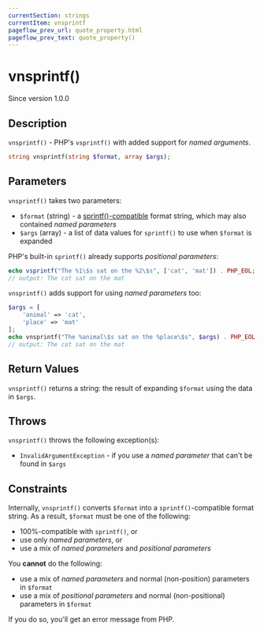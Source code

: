 ```yaml
---
currentSection: strings
currentItem: vnsprintf
pageflow_prev_url: quote_property.html
pageflow_prev_text: quote_property()
---
```


# vnsprintf()

<div class="callout info" markdown="1">
Since version 1.0.0
</div>

## Description

`vnsprintf()` - PHP's `vsprintf()` with added support for _named arguments_.

```php
string vnsprintf(string $format, array $args);
```

## Parameters

`vnsprintf()` takes two parameters:

* `$format` (string) - a [sprintf()-compatible](http://php.net/manual/en/function.sprintf.php) format string, which may also contained _named parameters_
* `$args` (array) - a list of data values for `sprintf()` to use when `$format` is expanded

PHP's built-in `sprintf()` already supports _positional parameters_:

```php
echo vsprintf("The %1\$s sat on the %2\$s", ['cat', 'mat']) . PHP_EOL;
// output: The cat sat on the mat
```

`vnsprintf()` adds support for using _named parameters_ too:

```php
$args = [
    'animal' => 'cat',
    'place' => 'mat'
];
echo vnsprintf("The %animal\$s sat on the %place\$s", $args) . PHP_EOL;
// output: The cat sat on the mat
```

## Return Values

`vnsprintf()` returns a string: the result of expanding `$format` using the data in `$args`.

## Throws

`vnsprintf()` throws the following exception(s):

* `InvalidArgumentException` - if you use a _named parameter_ that can't be found in `$args`

## Constraints

Internally, `vnsprintf()` converts `$format` into a `sprintf()`-compatible format string. As a result, `$format` must be one of the following:

* 100%-compatible with `sprintf()`, or
* use only _named parameters_, or
* use a mix of _named parameters_ and _positional parameters_

You __cannot__ do the following:

* use a mix of _named parameters_ and normal (non-position) parameters in `$format`
* use a mix of _positional parameters_ and normal (non-positional) parameters in `$format`

If you do so, you'll get an error message from PHP.
